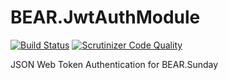 # BEAR.JwtAuthModule

[![Build Status](https://travis-ci.org/kuma-guy/BEAR.JwtAuthModule.svg?branch=master)](https://travis-ci.org/kuma-guy/BEAR.JwtAuthModule) [![Scrutinizer Code Quality](https://scrutinizer-ci.com/g/kuma-guy/BEAR.JwtAuthModule/badges/quality-score.png?b=master)](https://scrutinizer-ci.com/g/kuma-guy/BEAR.JwtAuthModule/?branch=master)

JSON Web Token Authentication for BEAR.Sunday

